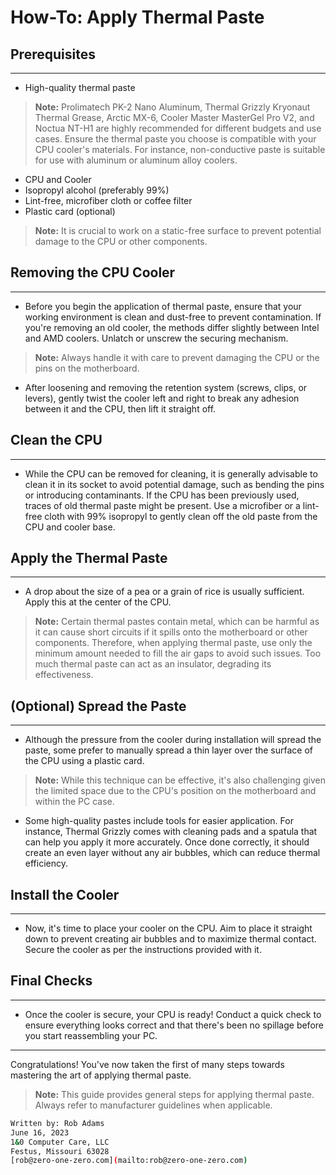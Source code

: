 # How-To: Apply Thermal Paste

## Prerequisites
---
*  High-quality thermal paste

> **Note:** Prolimatech PK-2 Nano Aluminum, Thermal Grizzly Kryonaut Thermal Grease, Arctic MX-6, Cooler Master MasterGel Pro V2, and Noctua NT-H1 are highly recommended for different budgets and use cases. Ensure the thermal paste you choose is compatible with your CPU cooler's materials. For instance, non-conductive paste is suitable for use with aluminum or aluminum alloy coolers.

*   CPU and Cooler
*   Isopropyl alcohol (preferably 99%)
*   Lint-free, microfiber cloth or coffee filter
*   Plastic card (optional)

> **Note:** It is crucial to work on a static-free surface to prevent potential damage to the CPU or other components.

## Removing the CPU Cooler
---
*   Before you begin the application of thermal paste, ensure that your working environment is clean and dust-free to prevent contamination. If you're removing an old cooler, the methods differ slightly between Intel and AMD coolers. Unlatch or unscrew the securing mechanism.

> **Note:** Always handle it with care to prevent damaging the CPU or the pins on the motherboard.

*   After loosening and removing the retention system (screws, clips, or levers), gently twist the cooler left and right to break any adhesion between it and the CPU, then lift it straight off.

## Clean the CPU
---
*   While the CPU can be removed for cleaning, it is generally advisable to clean it in its socket to avoid potential damage, such as bending the pins or introducing contaminants. If the CPU has been previously used, traces of old thermal paste might be present. Use a microfiber or a lint-free cloth with 99% isopropyl to gently clean off the old paste from the CPU and cooler base.

## Apply the Thermal Paste
---
*   A drop about the size of a pea or a grain of rice is usually sufficient. Apply this at the center of the CPU.

> **Note:** Certain thermal pastes contain metal, which can be harmful as it can cause short circuits if it spills onto the motherboard or other components. Therefore, when applying thermal paste, use only the minimum amount needed to fill the air gaps to avoid such issues. Too much thermal paste can act as an insulator, degrading its effectiveness.

## (Optional) Spread the Paste
---
*   Although the pressure from the cooler during installation will spread the paste, some prefer to manually spread a thin layer over the surface of the CPU using a plastic card.

> **Note:** While this technique can be effective, it's also challenging given the limited space due to the CPU's position on the motherboard and within the PC case.

*   Some high-quality pastes include tools for easier application. For instance, Thermal Grizzly comes with cleaning pads and a spatula that can help you apply it more accurately. Once done correctly, it should create an even layer without any air bubbles, which can reduce thermal efficiency.

## Install the Cooler
---
*   Now, it's time to place your cooler on the CPU. Aim to place it straight down to prevent creating air bubbles and to maximize thermal contact. Secure the cooler as per the instructions provided with it.

## Final Checks
---
*   Once the cooler is secure, your CPU is ready! Conduct a quick check to ensure everything looks correct and that there's been no spillage before you start reassembling your PC.
---

Congratulations! You've now taken the first of many steps towards mastering the art of applying thermal paste.

> **Note:** This guide provides general steps for applying thermal paste. Always refer to manufacturer guidelines when applicable.

```bash
Written by: Rob Adams
June 16, 2023
1&0 Computer Care, LLC
Festus, Missouri 63028
[rob@zero-one-zero.com](mailto:rob@zero-one-zero.com)
```